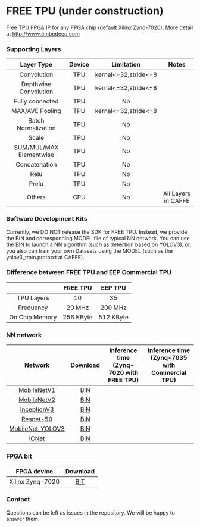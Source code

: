 # FREE TPU (under construction)
Free TPU FPGA IP for any FPGA chip (default Xilinx Zynq-7020), More detail at http://www.embedeep.com
### Supporting Layers
Layer Type|Device|Limitation|Notes
:---:|:---:|:---:|:---:
Convolution|TPU|kernal<=32,stride<=8
Depthwise Convolution|TPU|kernal<=32,stride<=8
Fully connected|TPU|No
MAX/AVE Pooling|TPU|kernal<=32,stride<=8
Batch Normalization|TPU|No
Scale|TPU|No
SUM/MUL/MAX Elementwise|TPU|No
Concatenation|TPU|No
Relu|TPU|No
Prelu|TPU|No
Others|CPU|No|All Layers in CAFFE

### Software Development Kits
Currently, we DO NOT release the SDK for FREE TPU. Instead, we provide the BIN and corresponding MODEL file of typical NN network. You can use the BIN to launch a NN algorithm (such as detection based on YOLOV3), or, you also can train your own Datasets using the MODEL (such as the yolov3_train.prototxt at CAFFE).

### Difference between FREE TPU and EEP Commercial TPU
||FREE TPU|EEP TPU
:---:|:---:|:---:
TPU Layers|10|35|
Frequency|20 MHz|200 MHz
On Chip Memory|256 KByte|512 KByte

### NN network
Network|Download|Inference time<br>(Zynq-7020 with FREE TPU)|Inference time<br>(Zynq-7035 with Commercial TPU)
:---:|:---:|:---:|:---:
[MobileNetV1](model/MobileNet)|[BIN](bins/MobileNetV1)
[MobileNetV2](model/MobileNet)|[BIN](bins/MobileNetV2)
[InceptionV3](model/InceptionV3)|[BIN](bins/InceptionV3)
[Resnet-50](model/Resnet-50)|[BIN](bins/InceptionV3)
[MobileNet_YOLOV3](model/MobileNet_YOLOV3)|[BIN](bins/MobileNet_YOLOV3)
[ICNet](model/ICNet)|[BIN](models/ICNet)

### FPGA bit
FPGA device|Download
:---:|:---:
Xilinx Zynq-7020|[BIT](bits/zynq-7020)

### Contact
Questions can be left as issues in the repository. We will be happy to answer them.

